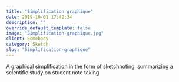 ```yaml
---
title: "Simplification graphique"
date: 2019-10-01 17:42:34
description: ""
override_default_template: false
image: "Simplification-graphique.jpg"
client: Somebody
category: Sketch
slug: "Simplification-graphique"
---
```


A graphical simplification in the form of sketchnoting, summarizing a scientific study on student note taking
